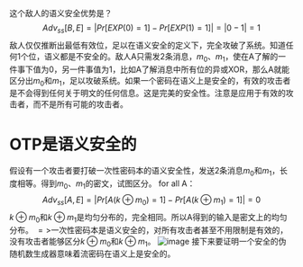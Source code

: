 这个敌人的语义安全优势是？
$$Adv_{ss}[B,E] = |Pr[EXP(0)=1] - Pr[EXP(1)=1]| = |0 - 1| = 1$$
敌人仅仅推断出最低有效位，足以在语义安全的定义下，完全攻破了系统。知道任何1个位，语义都是不安全的。敌人A只需发2条消息，$m_{0}、m_{1}$，使在A了解的一件事下值为0，另一件事值为1，比如A了解消息中所有位的异或XOR，那么A就能区分出$m_{0}$和$m_{1}$，足以攻破系统。如果一个密码在语义上是安全的，有效的攻击者是不会得到任何关于明文的任何信息。这是完美的安全性。注意是应用于有效的攻击者，而不是所有可能的攻击者。
# OTP是语义安全的

假设有一个攻击者要打破一次性密码本的语义安全性，发送2条消息$m_{0}$和$m_{1}$，长度相等。得到$m_{0}、m_{1}$的密文，试图区分。
for all A：
$$Adv_{ss}[A,E] = |Pr[A(k⊕m_{0})=1] - Pr[A(k⊕m_{1})=1]| = 0$$
$k⊕m_{0}$和$k⊕m_{1}$是均匀分布的，完全相同。所以A得到的输入是密文上的均匀分布。
$=>$一次性密码本是语义安全的，对所有攻击者甚至不用限制是有效的，没有攻击者能够区分$k⊕m_{0}$和$k⊕m_{1}$。
![image](https://github.com/user-attachments/assets/4687aedf-d3e8-4f4b-b536-2bd924d3efb1)
接下来要证明一个安全的伪随机数生成器意味着流密码在语义上是安全的。

